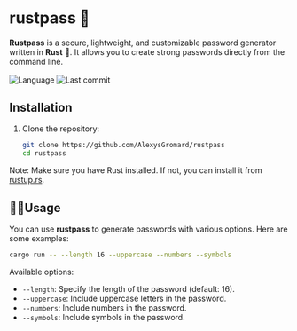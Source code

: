 # rustpass 🔐
**Rustpass** is a secure, lightweight, and customizable password generator written in **Rust** 🦀. It allows you to create strong passwords directly from the command line.
<div>
   <img src="https://img.shields.io/badge/Language-rust-orange" alt="Language" align="center" />
   <img src="https://img.shields.io/github/last-commit/AlexysGromard/rustpass" alt="Last commit" align="center" />
</div>

## Installation
1. Clone the repository:
   ```bash
   git clone https://github.com/AlexysGromard/rustpass
   cd rustpass
   ```
Note: Make sure you have Rust installed. If not, you can install it from [rustup.rs](https://rustup.rs/).


## 🧑‍💻Usage
You can use **rustpass** to generate passwords with various options. Here are some examples:
   ```bash
   cargo run -- --length 16 --uppercase --numbers --symbols
   ```
Available options:
- `--length`: Specify the length of the password (default: 16).
- `--uppercase`: Include uppercase letters in the password.
- `--numbers`: Include numbers in the password.
- `--symbols`: Include symbols in the password.

